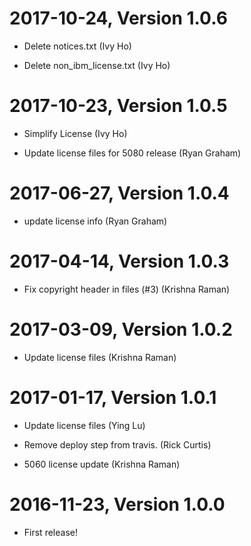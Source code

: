 2017-10-24, Version 1.0.6
=========================

 * Delete notices.txt (Ivy Ho)

 * Delete non_ibm_license.txt (Ivy Ho)


2017-10-23, Version 1.0.5
=========================

 * Simplify License (Ivy Ho)

 * Update license files for 5080 release (Ryan Graham)


2017-06-27, Version 1.0.4
=========================

 * update license info (Ryan Graham)


2017-04-14, Version 1.0.3
=========================

 * Fix copyright header in files (#3) (Krishna Raman)


2017-03-09, Version 1.0.2
=========================

 * Update license files (Krishna Raman)


2017-01-17, Version 1.0.1
=========================

 * Update license files (Ying Lu)

 * Remove deploy step from travis. (Rick Curtis)

 * 5060 license update (Krishna Raman)


2016-11-23, Version 1.0.0
=========================

 * First release!
